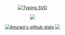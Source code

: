<div align="center">
  
[![Typing SVG](https://readme-typing-svg.herokuapp.com?font=%23000000&color=%2300FF24&size=35&width=720&height=100&lines=Hello%2C+my+name+is+Franco+Quattrini...;I+am+a+full+stack+developer+(MERN))](https://git.io/typing-svg)
  

![](https://komarev.com/ghpvc/?username=franqodev&style=flat&color=orange&label=PROFILE+VIEWS)
  
<a href="https://github.com/franqodev/github-readme-stats"><img align="center" src="https://github-readme-stats.vercel.app/api?username=franqodev&show_icons=true&include_all_commits=true&theme=monokai&hide_border=true" alt="Anurag's github stats" /></a> <a href="https://github.com/franqodev/github-readme-stats"><img align="center" src="https://github-readme-stats.vercel.app/api/top-langs/?username=franqodev&layout=compact&theme=monokai&hide_border=true" /></a>
  
</div>
<!--
**franqodev/franqodev** is a ✨ _special_ ✨ repository because its `README.md` (this file) appears on your GitHub profile.



Here are some ideas to get you started:

- 🔭 I’m currently working on ...
- 🌱 I’m currently learning ...
- 👯 I’m looking to collaborate on ...
- 🤔 I’m looking for help with ...
- 💬 Ask me about ...
- 📫 How to reach me: ...
- 😄 Pronouns: ...
- ⚡ Fun fact: ...
-->
